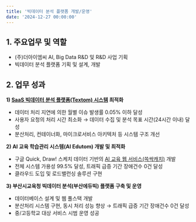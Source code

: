 ```yaml
---
title: '빅데이터 분석 플랫폼 개발/운영'
date: '2024-12-27 00:00:00'
---
```

## 1. 주요업무 및 역할
- (주)더아이엠씨 AI, Big Data R&D 및 R&D 사업 기획
- 빅데이터 분석 플랫폼 기획 및 설계, 개발
        
## 2. 업무 성과
**1) <a href='https://theimc.co.kr/web/php/sub/ser_textom.php' target='_blank'>SaaS 빅데이터 분석 플랫폼(Textom) 시스템</a> 최적화**
- 데이터 처리 지연에 의한 월별 이슈 발생률 0.05% 이하 달성
- 사용자 요청의 처리 시간 최소화 → 데이터 수집 및 분석 목표 시간(24시간 이내) 달성
- 분산처리, 컨테이너화, 마이크로서비스 아키텍처 등 시스템 구조 개선

**2) AI 교육 학습관리 시스템(AI Edutom) 개발 및 최적화**
- 구글 Quick, Draw! 스케치 데이터 기반의 <a href='https://aiedutom.co.kr/views/_layout/intro/file/learn_sketch.pdf' target='_blank'>AI 교육 웹 서비스(쓱싹캐치)</a> 개발
- 전체 시스템 가용성 99.5% 달성, 트래픽 급증 기간 장애건수 0건 달성
- 클라우드 도입 및 로드밸런싱 솔루션 구현

**3) 부산시교육청 빅데이터 분석(부산에듀빅) 플랫폼 구축 및 운영**
- 데이터베이스 설계 및 웹 풀스택 개발
- 분산처리 시스템 구현, 동시 처리 성능 향상 → 트래픽 급증 기간 장애건수 0건 달성
- 중/고등학교 대상 서비스 시범 운영 성공